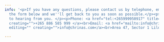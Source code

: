 ```yaml
---
info: '<p>If you have any questions, please contact us by telephone, email or fill
  the form below and we''ll get back to you as soon as possible.</p><p>We look forward
  to hearing from you. </p><p>Phone: <a href="tel:+265999950917" title="" editing=""
  creating="">+265 886 585 999 </a><br>Email: <a href="mailto:info@chrinas.com" title=""
  editing="" creating="">info@chrinas.com</a><br>Area 47, Sector 1 Lilongwe, <br>Malawi</p>'

---
```

